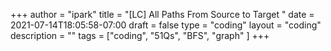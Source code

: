 +++
author = "ipark"
title = "[LC] All Paths From Source to Target "
date =  2021-07-14T18:05:58-07:00
draft =  false
type = "coding"
layout = "coding"
description = ""
tags = ["coding", "51Qs", "BFS", "graph"
]
+++
<script src="https://gist.github.com/ipark-CS/a70412cfcbc2366db212048f060d8b64.js"></script>

